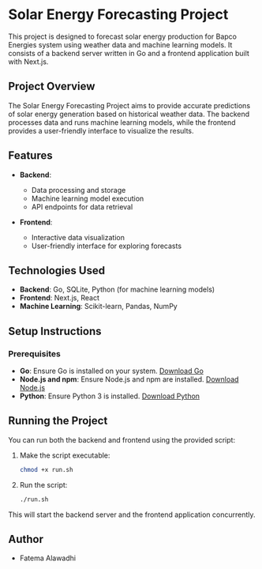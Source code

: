 # Solar Energy Forecasting Project

This project is designed to forecast solar energy production for Bapco Energies system using weather data and machine learning models. It consists of a backend server written in Go and a frontend application built with Next.js.

## Project Overview

The Solar Energy Forecasting Project aims to provide accurate predictions of solar energy generation based on historical weather data. The backend processes data and runs machine learning models, while the frontend provides a user-friendly interface to visualize the results.

## Features

- **Backend**: 
  - Data processing and storage
  - Machine learning model execution
  - API endpoints for data retrieval

- **Frontend**:
  - Interactive data visualization
  - User-friendly interface for exploring forecasts

## Technologies Used

- **Backend**: Go, SQLite, Python (for machine learning models)
- **Frontend**: Next.js, React
- **Machine Learning**: Scikit-learn, Pandas, NumPy

## Setup Instructions

### Prerequisites

- **Go**: Ensure Go is installed on your system. [Download Go](https://golang.org/dl/)
- **Node.js and npm**: Ensure Node.js and npm are installed. [Download Node.js](https://nodejs.org/)
- **Python**: Ensure Python 3 is installed. [Download Python](https://www.python.org/downloads/)


## Running the Project

You can run both the backend and frontend using the provided script:

1. Make the script executable:
   ```bash
   chmod +x run.sh
   ```

2. Run the script:
   ```bash
   ./run.sh
   ```

This will start the backend server and the frontend application concurrently.

## Author 
 - Fatema Alawadhi